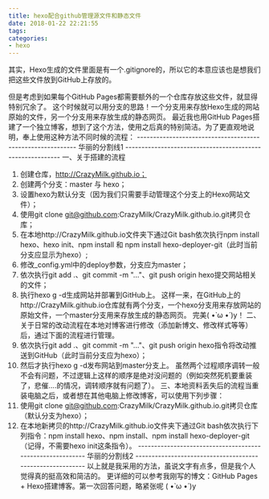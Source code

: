 ```yaml
---
title: hexo配合github管理源文件和静态文件
date: 2018-01-22 22:21:55
tags:
categories:
- hexo
---
```


其实，Hexo生成的文件里面是有一个.gitignore的，所以它的本意应该也是想我们把这些文件放到GitHub上存放的。
<!-- more -->
但是考虑到如果每个GitHub Pages都需要额外的一个仓库存放这些文件，就显得特别冗余了。
这个时候就可以用分支的思路！一个分支用来存放Hexo生成的网站原始的文件，另一个分支用来存放生成的静态网页。
最近我也用GitHub Pages搭建了一个独立博客，想到了这个方法，使用之后真的特别简洁。为了更直观地说明，奉上使用这种方法不同时候的流程：
-----------------------------------------------------------  华丽的分割线1 ----------------------------------------------------------
一、关于搭建的流程
1. 创建仓库，http://CrazyMilk.github.io；
2. 创建两个分支：master 与 hexo；
3. 设置hexo为默认分支（因为我们只需要手动管理这个分支上的Hexo网站文件）；
4. 使用git clone git@github.com:CrazyMilk/CrazyMilk.github.io.git拷贝仓库；
5. 在本地http://CrazyMilk.github.io文件夹下通过Git bash依次执行npm install hexo、hexo init、npm install 
和 npm install hexo-deployer-git（此时当前分支应显示为hexo）;
6. 修改_config.yml中的deploy参数，分支应为master；
7. 依次执行git add .、git commit -m "..."、git push origin hexo提交网站相关的文件；
8. 执行hexo g -d生成网站并部署到GitHub上。
这样一来，在GitHub上的http://CrazyMilk.github.io仓库就有两个分支，一个hexo分支用来存放网站的原始文件，一个master分支用来存放生成的静态网页。
完美( •̀ ω •́ )y！
二、关于日常的改动流程在本地对博客进行修改（添加新博文、修改样式等等）后，通过下面的流程进行管理。
1. 依次执行git add .、git commit -m "..."、git push origin hexo指令将改动推送到GitHub（此时当前分支应为hexo）；
2. 然后才执行hexo g -d发布网站到master分支上。
虽然两个过程顺序调转一般不会有问题，不过逻辑上这样的顺序是绝对没问题的（例如突然死机要重装了，悲催....的情况，调转顺序就有问题了）。
三、本地资料丢失后的流程当重装电脑之后，或者想在其他电脑上修改博客，可以使用下列步骤：
1. 使用git clone git@github.com:CrazyMilk/CrazyMilk.github.io.git拷贝仓库（默认分支为hexo）；
2. 在本地新拷贝的http://CrazyMilk.github.io文件夹下通过Git bash依次执行下列指令：npm install hexo、npm install、npm install hexo-deployer-git（记得，不需要hexo init这条指令）。
----------------------------------------------------------  华丽的分割线2 ----------------------------------------------------------
以上就是我采用的方法，虽说文字有点多，但是我个人觉得真的挺高效和简洁的。
更详细的可以参考我刚写的博文：GitHub Pages + Hexo搭建博客。第一次回答问题，略紧张呢 ( •̀ ω •́ )y